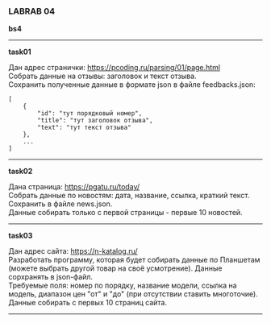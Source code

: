 ### LABRAB 04  

**bs4**  

---  

**task01**  

Дан адрес странички: https://pcoding.ru/parsing/01/page.html  
Собрать данные на отзывы: заголовок и текст отзыва.  
Сохранить полученные данные в формате json в файле feedbacks.json:  
```
[
	{
		"id": "тут порядковый номер",
		"title": "тут заголовок отзыва",
		"text": "тут текст отзыва"
	},
	...
]
```

---  

**task02**

Дана страница: https://pgatu.ru/today/  
Собрать данные по новостям: дата, название, ссылка, краткий текст.  
Сохранить в файле news.json.  
Данные собирать только с первой страницы - первые 10 новостей.  

---  

**task03**

Дан адрес сайта: https://n-katalog.ru/  
Разработать программу, которая будет собирать данные по Планшетам (можете выбрать другой товар на своё усмотрение). Данные сорхранять в json-файл.  
Требуемые поля: номер по порядку, название модели, ссылка на модель, диапазон цен "от" и "до" (при отсутствии ставить многоточие).  
Данные собирать с первых 10 страниц сайта.  

---  
